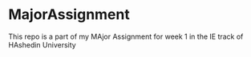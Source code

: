 # MajorAssignment

This repo is a part of my MAjor Assignment for week 1 in the IE track of HAshedin University
